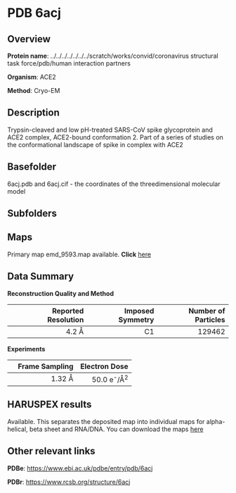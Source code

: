 # PDB 6acj

## Overview

**Protein name**: ../../../../../../../scratch/works/convid/coronavirus structural task force/pdb/human interaction partners

**Organism**: ACE2

**Method**: Cryo-EM

## Description

Trypsin-cleaved and low pH-treated SARS-CoV spike glycoprotein and ACE2 complex, ACE2-bound conformation 2.  Part of a series of studies on the conformational landscape of spike in complex with ACE2

## Basefolder

6acj.pdb and 6acj.cif - the coordinates of the threedimensional molecular model

## Subfolders









## Maps

Primary map emd_9593.map available. **Click** [here](http://ftp.wwpdb.org/pub/emdb/structures/EMD-9593/map/) 

## Data Summary
**Reconstruction Quality and Method**

|   | Reported Resolution | Imposed Symmetry | Number of Particles |
|---|-------------:|----------------:|--------------:|
|   |4.2 Å|C1|129462|

**Experiments**

|   | Frame Sampling | Electron Dose |
|---|-------------:|----------------:|
|   |1.32 Å|50.0 e<sup>-</sup>/Å<sup>2</sup>|

## HARUSPEX results

Available. This separates the deposited map into individual maps for alpha-helical, beta sheet and RNA/DNA. You can download the maps [here](https://zenodo.org/record/3820127)

## Other relevant links 
**PDBe**:  https://www.ebi.ac.uk/pdbe/entry/pdb/6acj
 
**PDBr**: https://www.rcsb.org/structure/6acj 
